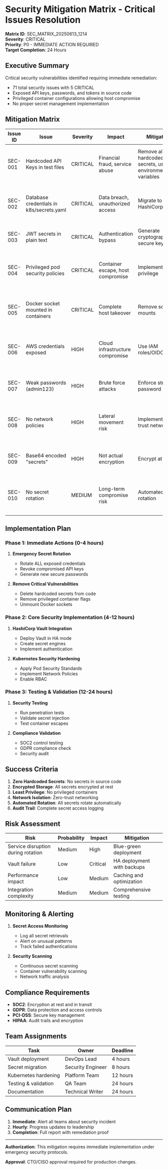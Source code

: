 # Security Mitigation Matrix - Critical Issues Resolution

**Matrix ID**: SEC_MATRIX_20250613_1214  
**Severity**: CRITICAL  
**Priority**: P0 - IMMEDIATE ACTION REQUIRED  
**Target Completion**: 24 Hours  

## Executive Summary

Critical security vulnerabilities identified requiring immediate remediation:
- 71 total security issues with 5 CRITICAL
- Exposed API keys, passwords, and tokens in source code
- Privileged container configurations allowing host compromise
- No proper secret management implementation

## Mitigation Matrix

| Issue ID | Issue | Severity | Impact | Mitigation | Implementation | Timeline |
|----------|-------|----------|--------|------------|----------------|----------|
| SEC-001 | Hardcoded API Keys in test files | CRITICAL | Financial fraud, service abuse | Remove all hardcoded secrets, use environment variables | 1. Delete exposed keys<br>2. Implement env var loading<br>3. Use test key patterns | 2 hours |
| SEC-002 | Database credentials in k8s/secrets.yaml | CRITICAL | Data breach, unauthorized access | Migrate to HashiCorp Vault | 1. Setup Vault integration<br>2. Create secret policies<br>3. Update deployments | 4 hours |
| SEC-003 | JWT secrets in plain text | CRITICAL | Authentication bypass | Generate cryptographically secure keys | 1. Generate 256-bit keys<br>2. Store in Vault<br>3. Rotate keys | 2 hours |
| SEC-004 | Privileged pod security policies | CRITICAL | Container escape, host compromise | Implement least privilege | 1. Remove privileged flags<br>2. Add security contexts<br>3. Enable AppArmor/SELinux | 3 hours |
| SEC-005 | Docker socket mounted in containers | CRITICAL | Complete host takeover | Remove socket mounts | 1. Remove volumeMounts<br>2. Use Docker API proxy<br>3. Implement RBAC | 2 hours |
| SEC-006 | AWS credentials exposed | HIGH | Cloud infrastructure compromise | Use IAM roles/OIDC | 1. Setup IRSA/OIDC<br>2. Remove static credentials<br>3. Implement assume role | 3 hours |
| SEC-007 | Weak passwords (admin123) | HIGH | Brute force attacks | Enforce strong password policy | 1. Generate secure passwords<br>2. Implement complexity rules<br>3. Add MFA | 2 hours |
| SEC-008 | No network policies | HIGH | Lateral movement risk | Implement zero-trust networking | 1. Create NetworkPolicies<br>2. Deny all by default<br>3. Allow specific traffic | 3 hours |
| SEC-009 | Base64 encoded "secrets" | HIGH | Not actual encryption | Encrypt at rest | 1. Enable etcd encryption<br>2. Use sealed secrets<br>3. Implement KMS | 2 hours |
| SEC-010 | No secret rotation | MEDIUM | Long-term compromise risk | Automated rotation | 1. Setup rotation policies<br>2. Implement rotation jobs<br>3. Update applications | 4 hours |

## Implementation Plan

### Phase 1: Immediate Actions (0-4 hours)
1. **Emergency Secret Rotation**
   - Rotate ALL exposed credentials
   - Revoke compromised API keys
   - Generate new secure passwords

2. **Remove Critical Vulnerabilities**
   - Delete hardcoded secrets from code
   - Remove privileged container flags
   - Unmount Docker sockets

### Phase 2: Core Security Implementation (4-12 hours)
1. **HashiCorp Vault Integration**
   - Deploy Vault in HA mode
   - Create secret engines
   - Implement authentication

2. **Kubernetes Security Hardening**
   - Apply Pod Security Standards
   - Implement Network Policies
   - Enable RBAC

### Phase 3: Testing & Validation (12-24 hours)
1. **Security Testing**
   - Run penetration tests
   - Validate secret injection
   - Test container escapes

2. **Compliance Validation**
   - SOC2 control testing
   - GDPR compliance check
   - Security audit

## Success Criteria

1. **Zero Hardcoded Secrets**: No secrets in source code
2. **Encrypted Storage**: All secrets encrypted at rest
3. **Least Privilege**: No privileged containers
4. **Network Isolation**: Zero-trust networking
5. **Automated Rotation**: All secrets rotate automatically
6. **Audit Trail**: Complete secret access logging

## Risk Assessment

| Risk | Probability | Impact | Mitigation |
|------|-------------|--------|------------|
| Service disruption during rotation | Medium | High | Blue-green deployment |
| Vault failure | Low | Critical | HA deployment with backups |
| Performance impact | Low | Medium | Caching and optimization |
| Integration complexity | Medium | Medium | Comprehensive testing |

## Monitoring & Alerting

1. **Secret Access Monitoring**
   - Log all secret retrievals
   - Alert on unusual patterns
   - Track failed authentications

2. **Security Scanning**
   - Continuous secret scanning
   - Container vulnerability scanning
   - Network traffic analysis

## Compliance Requirements

- **SOC2**: Encryption at rest and in transit
- **GDPR**: Data protection and access controls
- **PCI-DSS**: Secure key management
- **HIPAA**: Audit trails and encryption

## Team Assignments

| Task | Owner | Deadline |
|------|-------|----------|
| Vault deployment | DevOps Lead | 4 hours |
| Secret migration | Security Engineer | 8 hours |
| Kubernetes hardening | Platform Team | 12 hours |
| Testing & validation | QA Team | 24 hours |
| Documentation | Technical Writer | 24 hours |

## Communication Plan

1. **Immediate**: Alert all teams about security incident
2. **Hourly**: Progress updates to leadership
3. **Completion**: Full report with remediation proof

---

**Authorization**: This mitigation requires immediate implementation under emergency security protocols.

**Approval**: CTO/CISO approval required for production changes.